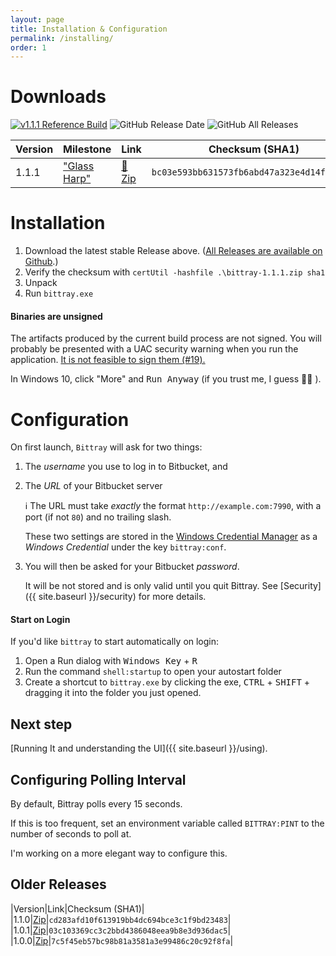 ```yaml
---
layout: page
title: Installation & Configuration
permalink: /installing/
order: 1
---
```


# Downloads

[![v1.1.1 Reference Build](https://img.shields.io/static/v1.svg?label=v1.1.1&message=Reference%20Build&color=green?style=flat&logo=appveyor)](https://ci.appveyor.com/project/michaelsanford/bittray/builds/23440146)
![GitHub Release Date](https://img.shields.io/github/release-date/michaelsanford/bittray.svg)
![GitHub All Releases](https://img.shields.io/github/downloads/michaelsanford/bittray/total.svg)

|Version|Milestone|Link|Checksum (SHA1)|
|---|---|---|---|
|1.1.1|["Glass Harp"](https://github.com/michaelsanford/bittray/milestone/3?closed=1)|[:floppy_disk: Zip](https://github.com/michaelsanford/bittray/releases/download/1.1.1/bittray-1.1.1.zip)|`bc03e593bb631573fb6abd47a323e4d14f939c6c`|

# Installation
1. Download the latest stable Release above. ([All Releases are available on Github](https://github.com/michaelsanford/bittray/releases).)
1. Verify the checksum with `certUtil -hashfile .\bittray-1.1.1.zip sha1`
1. Unpack
1. Run `bittray.exe`

#### Binaries are unsigned

The artifacts produced by the current build process are not signed. You will probably be presented with a UAC security warning
when you run the application. [It is not feasible to sign them (#19).](https://github.com/michaelsanford/bittray/issues/19)

In Windows 10, click "More" and <kbd>Run Anyway</kbd> (if you trust me, I guess :man_shrugging: ).

# Configuration

On first launch, `Bittray` will ask for two things:

1. The _username_ you use to log in to Bitbucket, and
1. The _URL_ of your Bitbucket server

    :information_source: The  URL must take _exactly_ the format `http://example.com:7990`, with a port (if not `80`) and no trailing slash.

    These two settings are stored in the [Windows Credential Manager](https://support.microsoft.com/en-ca/help/4026814/windows-accessing-credential-manager)
    as a _Windows Credential_ under the key `bittray:conf`.

 1. You will then be asked for your Bitbucket _password_.
 
     It will be not stored and is only valid until you quit Bittray. See [Security]({{ site.baseurl }}/security) for more details.

#### Start on Login

If you'd like `bittray` to start automatically on login:

1. Open a Run dialog with <kbd>Windows Key</kbd> + <kbd>R</kbd>
1. Run the command `shell:startup` to open your autostart folder
1. Create a shortcut to `bittray.exe` by clicking the exe, <kbd>CTRL</kbd> + <kbd>SHIFT</kbd> + dragging it into the folder you just opened.

## Next step

[Running It and understanding the UI]({{ site.baseurl }}/using).

## Configuring Polling Interval

By default, Bittray polls every 15 seconds.

If this is too frequent, set an environment variable called `BITTRAY:PINT`
to the number of seconds to poll at.

I'm working on a more elegant way to configure this.


## Older Releases

|Version|Link|Checksum (SHA1)|
|1.1.0|[Zip](https://github.com/michaelsanford/bittray/releases/download/1.1.0/bittray-1.1.0.zip)|`cd283afd10f613919bb4dc694bce3c1f9bd23483`|
|1.0.1|[Zip](https://github.com/michaelsanford/bittray/releases/download/v1.0.1/bittray-1.0.1.zip)|`03c103369cc3c2bbd4386048eea9b8e3d936dac5`|
|1.0.0|[Zip](https://github.com/michaelsanford/bittray/releases/download/v1.0.0/bittray-1.0.0.zip)|`7c5f45eb57bc98b81a3581a3e99486c20c92f8fa`|

